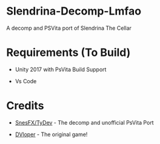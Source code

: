 # Slendrina-Decomp-Lmfao
 
 A decomp and PSVita port of Slendrina The Cellar

# Requirements (To Build)

* Unity 2017 with PsVita Build Support

* Vs Code


# Credits

* [SnesFX/TyDev](https://twitter.com/snesfx) - The decomp and unofficial PsVita Port

* [DVloper](https://twitter.com/_DVapps_) - The original game!

